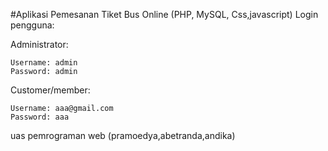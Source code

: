 #Aplikasi Pemesanan Tiket Bus Online (PHP, MySQL, Css,javascript)
Login pengguna:

Administrator:

    Username: admin
    Password: admin

Customer/member:

    Username: aaa@gmail.com
    Password: aaa
 uas pemrograman web (pramoedya,abetranda,andika)
